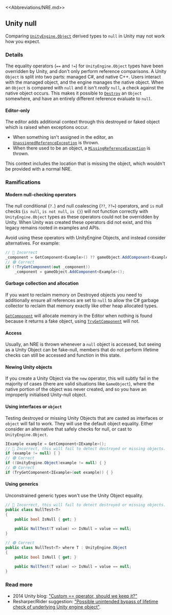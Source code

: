 <<Abbreviations/NRE.md>>
## Unity null
Comparing [`UnityEngine.Object`](https://docs.unity3d.com/ScriptReference/Object.html) derived types to `null` in Unity may not work how you expect.

### Details
The equality operators (`==` and `!=`) for `UnityEngine.Object` types have been overridden by Unity, and don't only perform reference comparisons.
A Unity `Object` is split into two parts: managed C#, and native C++. Users interact with the managed object, and the engine manages the native object.
When an `Object` is compared with `null` and it isn't *really* `null`, a check against the native object occurs. This makes it possible to [`Destroy`](https://docs.unity3d.com/ScriptReference/Object.Destroy.html) an `Object` somewhere, and have an entirely different reference evaluate to `null`.

#### Editor-only
The editor adds additional context through this destroyed or faked object which is raised when exceptions occur.
- When something isn't assigned in the editor, an [`UnassignedReferenceException`](Runtime%20Exceptions/UnassignedReferenceException.md) is thrown.
- When there used to be an object, a [`MissingReferenceException`](Runtime%20Exceptions/MissingReferenceException.md) is thrown.

This context includes the location that is missing the object, which wouldn't be provided with a normal NRE.

### Ramifications
#### Modern null-checking operators
The null conditional (`?.`) and null coalescing (`??`, `??=`) operators, and `is` null checks (`is null`, `is not null`, `is {}`) will not function correctly with `UnityEngine.Object` types as these operators could not be overridden by Unity. When Unity was created these operators did not exist, and this legacy remains rooted in examples and APIs.

Avoid using these operators with UnityEngine Objects, and instead consider alternatives. For example:

```csharp
// 🔴 Incorrect
_component = GetComponent<Example>() ?? gameObject.AddComponent<Example>();
// 🟢 Correct
if (!TryGetComponent(out _component))
    _component = gameObject.AddComponent<Example>();
```

#### Garbage collection and allocation
If you want to reclaim memory on Destroyed objects you need to additionally ensure all references are set to `null` to allow the C# garbage collector to reclaim that memory exactly like other heap allocated types.

[`GetComponent`](https://docs.unity3d.com/ScriptReference/GameObject.GetComponent.html) will allocate memory in the Editor when nothing is found because it returns a fake object, using [`TryGetComponent`](https://docs.unity3d.com/ScriptReference/GameObject.TryGetComponent.html) will not.

#### Access
Usually, an NRE is thrown whenever a `null` object is accessed, but seeing as a Unity Object can be fake-null, members that do not perform lifetime checks can still be accessed and function in this state.

#### Newing Unity objects
If you create a Unity Object via the `new` operator, this will subtly fail in the majority of cases (there are valid situations like `GameObject`), where the native portion of the object was never created, and so you have an improperly initialised Unity-null object.

#### Using interfaces or `object`
Testing destroyed or missing Unity Objects that are casted as interfaces or `object` will fail to work. They will use the default object equality.
Either consider an alternative that safely checks for null, or cast to `UnityEngine.Object`.

```csharp
IExample example = GetComponent<IExample>();
// 🔴 Incorrect, this will fail to detect destroyed or missing objects.
if (example != null) { }
// 🟢 Correct
if ((UnityEngine.Object)example != null) { }
// 🟢 Correct
if (TryGetComponent<IExample>(out example)) { }
```

#### Using generics
Unconstrained generic types won't use the Unity Object equality.

```csharp
// 🔴 Incorrect, this will fail to detect destroyed or missing objects.
public class NullTest<T>
{
    public bool IsNull { get; }
    
    public NullTest(T value) => IsNull = value == null;
}

// 🟢 Correct
public class NullTest<T> where T : UnityEngine.Object
{
    public bool IsNull { get; }
    
    public NullTest(T value) => IsNull = value == null;
}
```

### Read more
- 2014 Unity blog: ["Custom == operator, should we keep it?"](https://blog.unity.com/technology/custom-operator-should-we-keep-it)
- Resharper/Rider suggestion: ["Possible unintended bypass of lifetime check of underlying Unity engine object"](https://github.com/JetBrains/resharper-unity/wiki/Possible-unintended-bypass-of-lifetime-check-of-underlying-Unity-engine-object).
